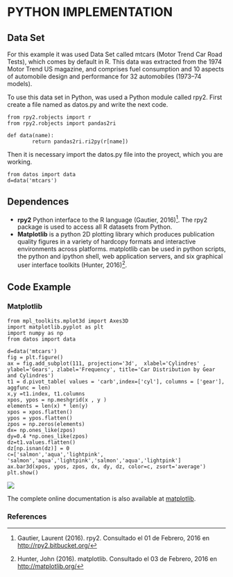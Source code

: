 # PYTHON IMPLEMENTATION 


## Data Set

For this example it was used Data Set called mtcars (Motor Trend Car Road Tests), which comes by default in R. This data was extracted from the 1974 Motor Trend US magazine, and comprises fuel consumption and 10 aspects of automobile design and performance for 32 automobiles (1973–74 models). 

To use this data set in Python, was used a Python module called rpy2. First create a file named as datos.py and write the next code.


~~~~{.python}
from rpy2.robjects import r
from rpy2.robjects import pandas2ri

def data(name):
        return pandas2ri.ri2py(r[name])
~~~~~~~~~~~~~



Then it is necessary import the datos.py file into the proyect, which you are working.


~~~~{.python}
from datos import data
d=data('mtcars')
~~~~~~~~~~~~~




## Dependences

* **rpy2** Python interface to the R language (Gautier, 2016)[^1]. The rpy2 package is used to access all R datasets from Python.
* **Matplotlib** is a python 2D plotting library which produces publication quality figures in a variety of hardcopy formats and interactive environments across platforms. matplotlib can be used in python scripts, the python and ipython shell, web application servers, and six graphical user interface toolkits (Hunter, 2016)[^2].


## Code Example


### Matplotlib


~~~~{.python}
from mpl_toolkits.mplot3d import Axes3D
import matplotlib.pyplot as plt
import numpy as np
from datos import data

d=data('mtcars')
fig = plt.figure()
ax = fig.add_subplot(111, projection='3d',  xlabel='Cylindres' ,
ylabel='Gears', zlabel='Frequency', title='Car Distribution by Gear
and Cylindres')
t1 = d.pivot_table( values = 'carb',index=['cyl'], columns = ['gear'],
aggfunc = len)
x,y =t1.index, t1.columns
xpos, ypos = np.meshgrid(x , y )
elements = len(x) * len(y)
xpos = xpos.flatten()
ypos = ypos.flatten()
zpos = np.zeros(elements)
dx= np.ones_like(zpos)
dy=0.4 *np.ones_like(zpos)
dz=t1.values.flatten()
dz[np.isnan(dz)] = 0
c=['salmon','aqua','lightpink',
'salmon','aqua','lightpink','salmon','aqua','lightpink']
ax.bar3d(xpos, ypos, zpos, dx, dy, dz, color=c, zsort='average')
plt.show()
~~~~~~~~~~~~~

![](figures/A35Isometric_Bar_ChartPy_figure3_1.png)


The complete online documentation is also available at [matplotlib](http://matplotlib.org/contents.html).


### References

[^1]: Gautier, Laurent (2016). rpy2. Consultado el 01 de Febrero, 2016 en http://rpy2.bitbucket.org/
[^2]: Hunter, John (2016). matplotlib. Consultado el 03 de Febrero, 2016 en http://matplotlib.org/
